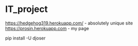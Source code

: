 # IT_project
https://hedgehog319.herokuapp.com/ - absolutely unique site <br/>
https://prosin.herokuapp.com - my page

pip install -U djoser
